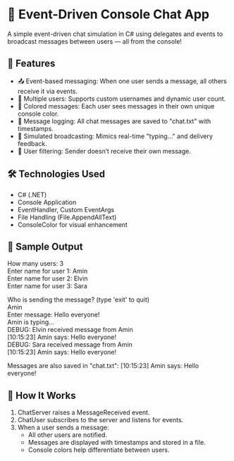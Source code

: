 💬 Event-Driven Console Chat App
================================

A simple event-driven chat simulation in C# using delegates and events to broadcast messages between users — all from the console!

🚀 Features
-----------
- 📤 Event-based messaging: When one user sends a message, all others receive it via events.
- 👤 Multiple users: Supports custom usernames and dynamic user count.
- 🎨 Colored messages: Each user sees messages in their own unique console color.
- 📂 Message logging: All chat messages are saved to "chat.txt" with timestamps.
- 📡 Simulated broadcasting: Mimics real-time "typing..." and delivery feedback.
- 🧠 User filtering: Sender doesn’t receive their own message.

🛠️ Technologies Used
---------------------
- C# (.NET)
- Console Application
- EventHandler, Custom EventArgs
- File Handling (File.AppendAllText)
- ConsoleColor for visual enhancement

📸 Sample Output
----------------
How many users: 3  
Enter name for user 1: Amin  
Enter name for user 2: Elvin  
Enter name for user 3: Sara  

Who is sending the message? (type 'exit' to quit)  
Amin  
Enter message: Hello everyone!  
Amin is typing...  
DEBUG: Elvin received message from Amin  
[10:15:23] Amin says: Hello everyone!  
DEBUG: Sara received message from Amin  
[10:15:23] Amin says: Hello everyone!

Messages are also saved in "chat.txt":
[10:15:23] Amin says: Hello everyone!

🧪 How It Works
---------------
1. ChatServer raises a MessageReceived event.
2. ChatUser subscribes to the server and listens for events.
3. When a user sends a message:
   - All other users are notified.
   - Messages are displayed with timestamps and stored in a file.
   - Console colors help differentiate between users.

